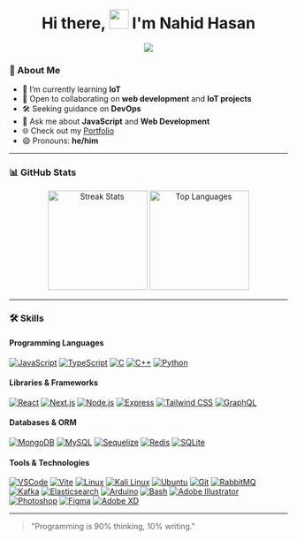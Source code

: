 <h1 align="center">Hi there, <img src="https://media.giphy.com/media/hvRJCLFzcasrR4ia7z/giphy.gif" width="35"> I'm Nahid Hasan</h1>

<p align="center">
  <a href="https://github.com/DenverCoder1/readme-typing-svg">
    <img src="https://readme-typing-svg.demolab.com?font=Bebas+Neue&size=24&pause=3000&color=cdcdcd&center=true&vCenter=true&width=435&height=25&lines=Assalamu+O+Alaikum+Warahmatullah.;Thanks+for+visiting+my+profile" />
  </a>
</p>

### 👋 About Me
- 🌱 I’m currently learning **IoT**
- 🤝 Open to collaborating on **web development** and **IoT projects**
- 🛠️ Seeking guidance on **DevOps**
- 💬 Ask me about **JavaScript** and **Web Development**
- 🌐 Check out my [Portfolio](https://nahidhasan141400.github.io/nahidhasan141400/)
- 😄 Pronouns: **he/him**

---

### 📊 GitHub Stats
<p align="center">
  <img height="180em" src="https://github-readme-streak-stats.herokuapp.com/?user=nahidhasan141400" alt="Streak Stats" />
  <img height="180em" src="https://github-readme-stats.vercel.app/api/top-langs/?username=nahidhasan141400&show_icons=true&hide_border=true&layout=compact&langs_count=10" alt="Top Languages" />
</p>

---

### 🛠️ Skills

#### Programming Languages  
[![JavaScript](https://skillicons.dev/icons?i=js)](https://developer.mozilla.org/en-US/docs/Web/JavaScript) [![TypeScript](https://skillicons.dev/icons?i=ts)](https://www.typescriptlang.org/) [![C](https://skillicons.dev/icons?i=c)](https://en.wikipedia.org/wiki/C_(programming_language)) [![C++](https://skillicons.dev/icons?i=cpp)](https://isocpp.org/) [![Python](https://skillicons.dev/icons?i=py)](https://www.python.org/)

#### Libraries & Frameworks  
[![React](https://skillicons.dev/icons?i=react)](https://reactjs.org/) [![Next.js](https://skillicons.dev/icons?i=next)](https://nextjs.org/) [![Node.js](https://skillicons.dev/icons?i=nodejs)](https://nodejs.org/) [![Express](https://skillicons.dev/icons?i=express)](https://expressjs.com/) [![Tailwind CSS](https://skillicons.dev/icons?i=tailwind)](https://tailwindcss.com/) [![GraphQL](https://skillicons.dev/icons?i=graphql)](https://graphql.org/)

#### Databases & ORM  
[![MongoDB](https://skillicons.dev/icons?i=mongo)](https://www.mongodb.com/) [![MySQL](https://skillicons.dev/icons?i=mysql)](https://www.mysql.com/) [![Sequelize](https://skillicons.dev/icons?i=sequelize)](https://sequelize.org/) [![Redis](https://skillicons.dev/icons?i=redis)](https://redis.io/) [![SQLite](https://skillicons.dev/icons?i=sqlite)](https://www.sqlite.org/)

#### Tools & Technologies  
[![VSCode](https://skillicons.dev/icons?i=vscode)](https://code.visualstudio.com/) [![Vite](https://skillicons.dev/icons?i=vite)](https://vitejs.dev/) [![Linux](https://skillicons.dev/icons?i=linux)](https://www.kernel.org/) [![Kali Linux](https://skillicons.dev/icons?i=kali)](https://www.kali.org/) [![Ubuntu](https://skillicons.dev/icons?i=ubuntu)](https://ubuntu.com/) [![Git](https://skillicons.dev/icons?i=git)](https://git-scm.com/) [![RabbitMQ](https://skillicons.dev/icons?i=rabbitmq)](https://www.rabbitmq.com/) [![Kafka](https://skillicons.dev/icons?i=kafka)](https://kafka.apache.org/) [![Elasticsearch](https://skillicons.dev/icons?i=elasticsearch)](https://www.elastic.co/) [![Arduino](https://skillicons.dev/icons?i=arduino)](https://www.arduino.cc/) [![Bash](https://skillicons.dev/icons?i=bash)](https://www.gnu.org/software/bash/) [![Adobe Illustrator](https://skillicons.dev/icons?i=ai)](https://www.adobe.com/products/illustrator.html) [![Photoshop](https://skillicons.dev/icons?i=ps)](https://www.adobe.com/products/photoshop.html) [![Figma](https://skillicons.dev/icons?i=figma)](https://www.figma.com/) [![Adobe XD](https://skillicons.dev/icons?i=xd)](https://www.adobe.com/products/xd.html)

---

> "Programming is 90% thinking, 10% writing."

